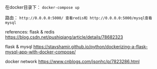 在docker目录下：
`docker-compose up`

路由：
`http://0.0.0.0:5000/ 查看redis和 http://0.0.0.0:5000/mysql查看mysql`


references:
flask & redis
https://blog.csdn.net/pushiqiang/article/details/78682323

flask & mysql
https://stavshamir.github.io/python/dockerizing-a-flask-mysql-app-with-docker-compose/

docker network
https://www.cnblogs.com/jsonhc/p/7823286.html